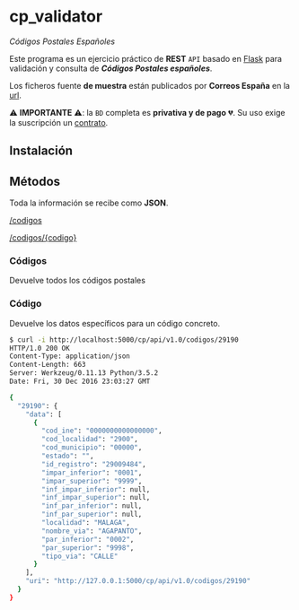# cp_validator

*Códigos Postales Españoles*

Este programa es un ejercicio práctico de **REST** `API` basado en [Flask](http://flask.pocoo.org/) para  validación y consulta de __*Códigos Postales españoles*__.

Los ficheros fuente **de muestra** están publicados por **Correos España** en la [url](http://www.correos.es/ss/Satellite/site/servicio-bd_codigos_postales-marketing_directo_soluciones_empresariales/detalle_servicio-sidioma=es_ES).

:warning: **IMPORTANTE** :warning::  la `BD` completa es **privativa y de pago** :broken_heart:. Su uso exige la suscripción un [contrato](http://www.correos.es/ss/Satellite/site/aplicacion-1349169614869-1363189730359/detalle_app-sidioma=es_ES).

## Instalación


## Métodos

Toda la información se recibe como **JSON**.

[/codigos](#codigos)

[/codigos/{codigo}](#codigo)


### <a name="codigos"></a>Códigos

Devuelve todos los códigos postales

### <a name="codigo"></a>Código

Devuelve los datos específicos para un código concreto.

```bash
$ curl -i http://localhost:5000/cp/api/v1.0/codigos/29190
HTTP/1.0 200 OK
Content-Type: application/json
Content-Length: 663
Server: Werkzeug/0.11.13 Python/3.5.2
Date: Fri, 30 Dec 2016 23:03:27 GMT

{
  "29190": {
    "data": [
      {
        "cod_ine": "0000000000000000",
        "cod_localidad": "2900",
        "cod_municipio": "00000",
        "estado": "",
        "id_registro": "29009484",
        "impar_inferior": "0001",
        "impar_superior": "9999",
        "inf_impar_inferior": null,
        "inf_impar_superior": null,
        "inf_par_inferior": null,
        "inf_par_superior": null,
        "localidad": "MALAGA",
        "nombre_via": "AGAPANTO",
        "par_inferior": "0002",
        "par_superior": "9998",
        "tipo_via": "CALLE"
      }
    ],
    "uri": "http://127.0.0.1:5000/cp/api/v1.0/codigos/29190"
  }
}
```

